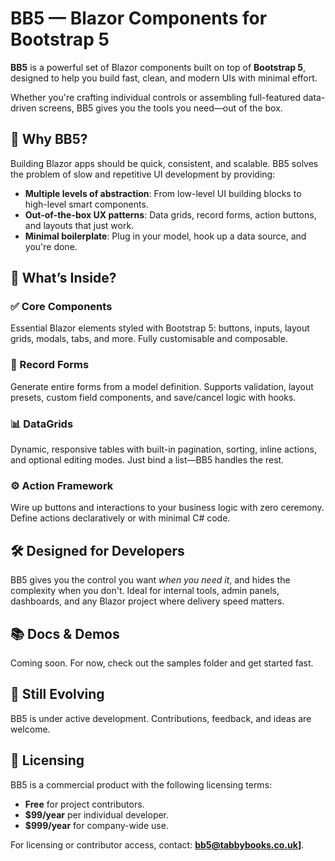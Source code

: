 # BB5 — Blazor Components for Bootstrap 5

**BB5** is a powerful set of Blazor components built on top of **Bootstrap 5**,
designed to help you build fast, clean, and modern UIs with minimal effort.

Whether you're crafting individual controls or assembling full-featured
data-driven screens, BB5 gives you the tools you need—out of the box.

## 🚀 Why BB5?

Building Blazor apps should be quick, consistent, and scalable. BB5 solves
the problem of slow and repetitive UI development by providing:

* **Multiple levels of abstraction**: From low-level UI building blocks to
  high-level smart components.
* **Out-of-the-box UX patterns**: Data grids, record forms, action buttons,
  and layouts that just work.
* **Minimal boilerplate**: Plug in your model, hook up a data source, and
  you're done.

## 🧩 What’s Inside?

### ✅ Core Components

Essential Blazor elements styled with Bootstrap 5: buttons, inputs, layout
grids, modals, tabs, and more. Fully customisable and composable.

### 📄 Record Forms

Generate entire forms from a model definition. Supports validation, layout
presets, custom field components, and save/cancel logic with hooks.

### 📊 DataGrids

Dynamic, responsive tables with built-in pagination, sorting, inline actions,
and optional editing modes. Just bind a list—BB5 handles the rest.

### ⚙️ Action Framework

Wire up buttons and interactions to your business logic with zero ceremony.
Define actions declaratively or with minimal C# code.

## 🛠️ Designed for Developers

BB5 gives you the control you want *when you need it*, and hides
the complexity when you don't. Ideal for internal tools, admin panels,
dashboards, and any Blazor project where delivery speed matters.

## 📚 Docs & Demos

Coming soon. For now, check out the samples folder and get started fast.

## 🧪 Still Evolving

BB5 is under active development. Contributions, feedback, and ideas are welcome.

## 📄 Licensing

BB5 is a commercial product with the following licensing terms:

* **Free** for project contributors.
* **\$99/year** per individual developer.
* **\$999/year** for company-wide use.

For licensing or contributor access, contact: **[bb5@tabbybooks.co.uk](mailto:bb5@tabbybooks.co.uk)]**.
